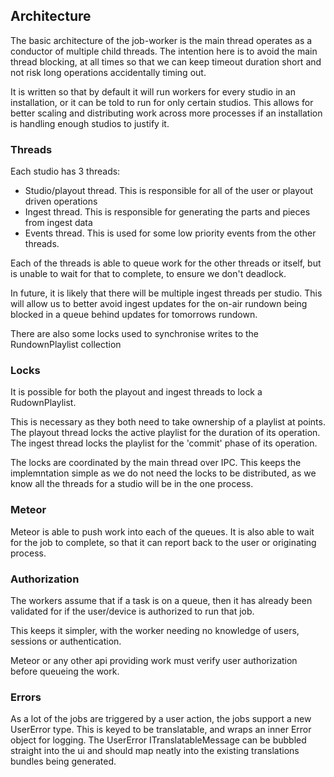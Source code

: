 ## Architecture

The basic architecture of the job-worker is the main thread operates as a conductor of multiple child threads.
The intention here is to avoid the main thread blocking, at all times so that we can keep timeout duration short and not risk long operations accidentally timing out.

It is written so that by default it will run workers for every studio in an installation, or it can be told to run for only certain studios. This allows for better scaling and distributing work across more processes if an installation is handling enough studios to justify it.

### Threads

Each studio has 3 threads:

- Studio/playout thread. This is responsible for all of the user or playout driven operations
- Ingest thread. This is responsible for generating the parts and pieces from ingest data
- Events thread. This is used for some low priority events from the other threads.

Each of the threads is able to queue work for the other threads or itself, but is unable to wait for that to complete, to ensure we don't deadlock.

In future, it is likely that there will be multiple ingest threads per studio. This will allow us to better avoid ingest updates for the on-air rundown being blocked in a queue behind updates for tomorrows rundown.

There are also some locks used to synchronise writes to the RundownPlaylist collection

### Locks

It is possible for both the playout and ingest threads to lock a RudownPlaylist.

This is necessary as they both need to take ownership of a playlist at points. The playout thread locks the active playlist for the duration of its operation. The ingest thread locks the playlist for the 'commit' phase of its operation.

The locks are coordinated by the main thread over IPC. This keeps the implemntation simple as we do not need the locks to be distributed, as we know all the threads for a studio will be in the one process.

### Meteor

Meteor is able to push work into each of the queues. It is also able to wait for the job to complete, so that it can report back to the user or originating process.

### Authorization

The workers assume that if a task is on a queue, then it has already been validated for if the user/device is authorized to run that job.

This keeps it simpler, with the worker needing no knowledge of users, sessions or authentication.

Meteor or any other api providing work must verify user authorization before queueing the work.

### Errors

As a lot of the jobs are triggered by a user action, the jobs support a new UserError type. This is keyed to be translatable, and wraps an inner Error object for logging. The UserError ITranslatableMessage can be bubbled straight into the ui and should map neatly into the existing translations bundles being generated.
